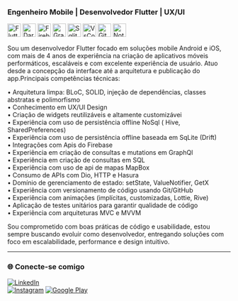 
<!--
<h1 align="center">Eaew, eu sou o Nando! 🤝</h1>

<p align="center">
  <img src="https://readme-typing-svg.herokuapp.com?center=true&vCenter=true&lines=Desenvolvedor+Flutter;Apaixonado+por+UI/UX;Criando+apps+incríveis" />
</p>

<p align="center">
  <img src="https://komarev.com/ghpvc/?username=nandohawkeye&label=Visualizações+do+perfil&color=0e75b6&style=flat" alt="nandohawkeye" />
</p>



---

-->

### Engenheiro Mobile | Desenvolvedor Flutter | UX/UI

<p align="left">
  <img src="https://cdn.jsdelivr.net/gh/devicons/devicon/icons/flutter/flutter-original.svg" alt="Flutter" width="30" height="30"/>
  <img src="https://cdn.jsdelivr.net/gh/devicons/devicon/icons/dart/dart-original.svg" alt="Dart" width="30" height="30"/>
  <img src="https://cdn.jsdelivr.net/gh/devicons/devicon/icons/firebase/firebase-plain.svg" alt="Firebase" width="30" height="30"/>
  <img src="https://cdn.jsdelivr.net/gh/devicons/devicon/icons/graphql/graphql-plain.svg" alt="GraphQl" width="30" height="30"/>
  <img src="https://cdn.jsdelivr.net/gh/devicons/devicon/icons/sqlite/sqlite-original.svg" alt="Sqlite" width="30" height="30"/>
  <img src="https://cdn.jsdelivr.net/gh/devicons/devicon/icons/vscode/vscode-original.svg" alt="VsCode" width="30" height="30"/>
  <img src="https://cdn.jsdelivr.net/gh/devicons/devicon/icons/git/git-original.svg" alt="Git" width="30" height="30"/>
  <img src="https://cdn.jsdelivr.net/gh/devicons/devicon/icons/notion/notion-original.svg" alt="Notion" width="30" height="30"/>



Sou um desenvolvedor Flutter focado em soluções mobile Android e iOS, com mais de 4 anos de experiência na criação de aplicativos móveis performáticos, escaláveis e com excelente experiência de usuário. Atuo desde a concepção da interface até a arquitetura e publicação do app.Principais competências técnicas:

  • Arquitetura limpa: BLoC, SOLID, injeção de dependências, classes abstratas e polimorfismo                                              
  • Conhecimento em UX/UI Design                                                                                        
  • Criação de widgets reutilizáveis e altamente customizávei                                                                 
  • Experiência com uso de persistência offline NoSql ( Hive, SharedPreferences)                                                
  • Experiência com uso de persistência offline baseada em SqLite (Drift)                                                     
  • Integrações com Apis do Firebase                                                                                
  • Experiência em criação de consultas e mutations em GraphQl                                                                 
  • Experiência em criação de consultas em SQL                                                                           
  • Experiência com uso de api de mapas MapBox                                                                                        
  • Consumo de APIs com Dio, HTTP e Hasura                                                                                                         
  • Domínio de gerenciamento de estado: setState, ValueNotifier, GetX                                                                                  
  • Experiência com versionamento de código usando Git/GitHub                                                                       
  • Experiência com animações (implícitas, customizadas, Lottie, Rive)                                                             
  • Aplicação de testes unitários para garantir qualidade de código                                                        
  • Experiência com arquiteturas MVC e MVVM                                                                              


Sou comprometido com boas práticas de código e usabilidade, estou sempre buscando evoluir como desenvolvedor, entregando soluções com foco em escalabilidade, performance e design intuitivo.

  <!--
---

### Tecnologias & Ferramentas

<p align="left">
  <img src="https://cdn.jsdelivr.net/gh/devicons/devicon/icons/flutter/flutter-original.svg" alt="Flutter" width="30" height="30"/>
  <img src="https://cdn.jsdelivr.net/gh/devicons/devicon/icons/dart/dart-original.svg" alt="Dart" width="30" height="30"/>
  <img src="https://cdn.jsdelivr.net/gh/devicons/devicon/icons/firebase/firebase-plain.svg" alt="Firebase" width="30" height="30"/>
  <img src="https://cdn.jsdelivr.net/gh/devicons/devicon/icons/graphql/graphql-plain.svg" alt="GraphQl" width="30" height="30"/>
  <img src="https://cdn.jsdelivr.net/gh/devicons/devicon/icons/sqlite/sqlite-original.svg" alt="Sqlite" width="30" height="30"/>
  <img src="https://cdn.jsdelivr.net/gh/devicons/devicon/icons/vscode/vscode-original.svg" alt="VsCode" width="30" height="30"/>
  <img src="https://cdn.jsdelivr.net/gh/devicons/devicon/icons/git/git-original.svg" alt="Git" width="30" height="30"/>
  <img src="https://cdn.jsdelivr.net/gh/devicons/devicon/icons/notion/notion-original.svg" alt="Notion" width="30" height="30"/>

  
  <img src="https://cdn.jsdelivr.net/gh/devicons/devicon/icons/kotlin/kotlin-original.svg" alt="Kotlin" width="40" height="40"/>
  <img src="https://cdn.jsdelivr.net/gh/devicons/devicon/icons/swift/swift-original.svg" alt="Swift" width="40" height="40"/>
  <img src="https://cdn.jsdelivr.net/gh/devicons/devicon/icons/android/android-plain.svg" alt="Dart" width="40" height="40"/>

  -->
  
</p>

<!--

---

### 📌 Meus Projetos Recentes
- [Projeto 1](https://github.com/nandohawkeye/projeto1): App de produtividade com Flutter  
- [Projeto 2](https://github.com/nandohawkeye/projeto2): Integração com Firebase + animações

 -->
---

### 🌐 Conecte-se comigo
  
[![LinkedIn](https://img.shields.io/badge/-LinkedIn-0077B5?style=flat-square&logo=linkedin&logoColor=white)](https://linkedin.com/in/seulink)  
[![Instagram](https://img.shields.io/badge/-Instagram-E4405F?style=flat-square&logo=instagram&logoColor=white)](https://instagram.com/seuuser)
[![Google Play](https://img.shields.io/badge/-GooglePlay-4CAF50)](https://play.google.com/store/apps/dev?id=7093741402026746463)



<!--

---

### 📊 Estatísticas do GitHub

<p align="center">
  <img src="https://github-readme-stats.vercel.app/api?username=nandohawkeye&show_icons=true&theme=tokyonight" />
  <img src="https://github-readme-streak-stats.herokuapp.com/?user=nandohawkeye&theme=tokyonight" />
  <img src="https://github-readme-stats.vercel.app/api/top-langs/?username=nandohawkeye&layout=compact&theme=tokyonight" />
</p>

-->
